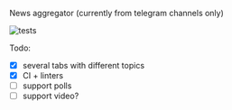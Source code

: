 News aggregator (currently from telegram channels only)

![tests](https://github.com/bikulov/infoscape/actions/workflows/tests.yaml/badge.svg)


Todo:
- [x] several tabs with different topics
- [x] CI + linters
- [ ] support polls
- [ ] support video?
